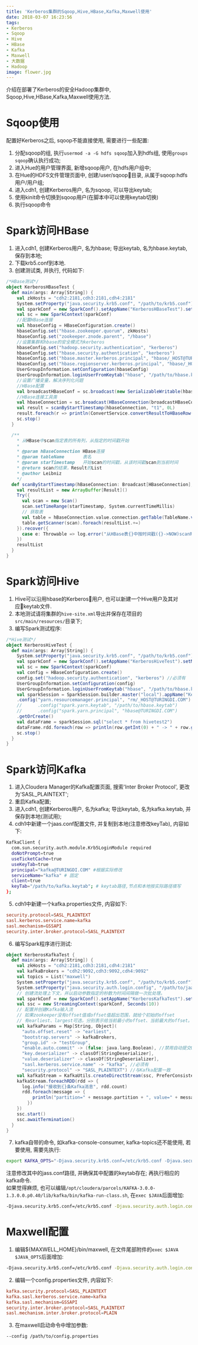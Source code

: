 ```yaml
---
title: 'Kerberos集群的Sqoop,Hive,HBase,Kafka,Maxwell使用'
date: 2018-03-07 16:23:56
tags:
- Kerberos
- Sqoop
- Hive
- HBase
- Kafka
- Maxwell
- 大数据
- Hadoop
image: flower.jpg
---
```

介绍在部署了Kerberos的安全Hadoop集群中, Sqoop,Hive,HBase,Kafka,Maxwell使用方法.  
# Sqoop使用
配置好Kerberos之后, sqoop不能直接使用, 需要进行一些配置:  
1. 分配sqoop的组, 执行`usermod -a -G hdfs sqoop`加入到hdfs组, 使用`groups sqoop`确认执行成功; 
2. 进入Hue的用户管理界面, 新增sqoop用户, 在hdfs用户组中;
3. 在Hue的HDFS文件管理页面中, 创建/user/sqoop目录, 从属于sqoop:hdfs用户/用户组;
4. 进入cdh1, 创建Kerberos用户, 名为sqoop, 可以导出keytab;
5. 使用kinit命令切换到sqoop用户(在脚本中可以使用keytab切换)
6. 执行sqoop命令


# Spark访问HBase
1. 进入cdh1, 创建Kerberos用户, 名为hbase; 导出keytab, 名为hbase.keytab, 保存到本地;  
2. 下载krb5.conf到本地.  
3. 创建测试类, 并执行, 代码如下:
```scala
/*HBase测试*/
object KerberosHBaseTest {
  def main(args: Array[String]) {
    val zkHosts = "cdh2:2181,cdh3:2181,cdh4:2181"
    System.setProperty("java.security.krb5.conf", "/path/to/krb5.conf") //krb5.conf本地路径
    val sparkConf = new SparkConf().setAppName("KerberosHBaseTest").setMaster("local")
    val sc = new SparkContext(sparkConf)
    //配置HBase连接
    val hbaseConfig = HBaseConfiguration.create()
    hbaseConfig.set("hbase.zookeeper.quorum", zkHosts)
    hbaseConfig.set("zookeeper.znode.parent", "/hbase")
    //设置集群和hbase的安全模式为kerberos
    hbaseConfig.set("hadoop.security.authentication", "kerberos")
    hbaseConfig.set("hbase.security.authentication", "kerberos")
    hbaseConfig.set("hbase.master.kerberos.principal", "hbase/_HOST@TURINGDI.COM") //没有似乎也行
    hbaseConfig.set("hbase.regionserver.kerberos.principal", "hbase/_HOST@TURINGDI.COM") //必须有
    UserGroupInformation.setConfiguration(hbaseConfig)
    UserGroupInformation.loginUserFromKeytab("hbase", "/path/to/hbase.keytab") //Kerberos用户名, keytab本地路径
    //设置广播变量，解决序列化问题
    //HBase配置
    val broadcastHBaseConf = sc.broadcast(new SerializableWritable(hbaseConfig))
    //HBase连接工具类
    val hbaseConnection = sc.broadcast(HBaseConnection(broadcastHBaseConf))
    val result = scanByStartTimestamp(hbaseConnection, "t1", 0L)
    result.foreach(r => println(ConvertService.convertResultToHBaseRow(r)))
    sc.stop()
  }

  /**
    * 从HBase中scan指定表的所有列，从指定的时间戳开始
    *
    * @param hBaseConnection HBase连接
    * @param tableName       表名
    * @param starTimestamp   开始scan的时间戳，从该时间戳scan到当前时间
    * @return scan的结果，Result的List
    * @author Leibniz
    */
  def scanByStartTimestamp(hBaseConnection: Broadcast[HBaseConnection], tableName: String, starTimestamp: Long): ArrayBuffer[Result] = {
    val resultList = new ArrayBuffer[Result]()
    Try({
      val scan = new Scan()
      scan.setTimeRange(starTimestamp, System.currentTimeMillis)
      // 获取表
      val table = hBaseConnection.value.connection.getTable(TableName.valueOf(tableName))
      table.getScanner(scan).foreach(resultList.+=)
    }).recover({
      case e: Throwable => log.error("从HBase表{}中按时间戳({}->NOW)scan时抛出异常:{}", Seq[AnyRef](tableName, starTimestamp.toString, e.getMessage): _*)
    })
    resultList
  }
}
```

# Spark访问Hive
1. Hive可以沿用hbase的Kerberos用户, 也可以新建一个Hive用户及其对应keytab文件.  
2. 本地测试请将集群的`hive-site.xml`导出并保存在项目的`src/main/resources/`目录下;
3. 编写Spark测试程序:  
```scala
/*Hive测试*/
object KerberosHiveTest {
  def main(args: Array[String]) {
    System.setProperty("java.security.krb5.conf", "/path/to/krb5.conf") //krb5.conf本地路径
    val sparkConf = new SparkConf().setAppName("KerberosHiveTest").setMaster("local")
    val sc = new SparkContext(sparkConf)
    val config = HBaseConfiguration.create()
    config.set("hadoop.security.authentication", "kerberos") //必须有
    UserGroupInformation.setConfiguration(config)
    UserGroupInformation.loginUserFromKeytab("hbase", "/path/to/hbase.keytab") //Kerberos用户名, keytab本地路径
    val sparkSession = SparkSession.builder.master("local").appName("KerberosHiveTest").enableHiveSupport()
    .config("yarn.resourcemanager.principal", "rm/_HOST@TURINGDI.COM") //必须有
    //      .config("spark.yarn.keytab", "/path/to/hbase.keytab")
    //      .config("spark.yarn.principal", "hbase@TURINGDI.COM")
    .getOrCreate()
    val dataFrame = sparkSession.sql("select * from hivetest2")
    dataFrame.rdd.foreach(row => println(row.getInt(0) + " -> " + row.getString(1)))
    sc.stop()
  }
}
```

# Spark访问Kafka
1. 进入Cloudera Manager的Kafka配置页面, 搜索'Inter Broker Protocol', 更改为'SASL_PLAINTEXT';
2. 重启Kafka配置;
3. 进入cdh1, 创建Kerberos用户, 名为kafka; 导出keytab, 名为kafka.keytab, 并保存到本地(测试用);
4. cdh1中新建一个jaas.conf配置文件, 并复制到本地(注意修改keyTab), 内容如下:
```bash
KafkaClient {
  com.sun.security.auth.module.Krb5LoginModule required
  doNotPrompt=true
  useTicketCache=true
  useKeyTab=true
  principal="kafka@TURINGDI.COM" #根据实际修改
  serviceName="kafka" # 固定
  client=true
  keyTab="/path/to/kafka.keytab"; # keytab路径,节点和本地按实际路径填写
};
```
5. cdh1中新建一个kafka.properties文件, 内容如下: 
```conf
security.protocol=SASL_PLAINTEXT
sasl.kerberos.service.name=kafka
sasl.mechanism=GSSAPI
security.inter.broker.protocol=SASL_PLAINTEXT
```
6. 编写Spark程序进行测试:  
```scala
object KerberosKafkaTest {
  def main(args: Array[String]) {
    val zkHosts = "cdh2:2181,cdh3:2181,cdh4:2181"
    val kafkaBrokers = "cdh2:9092,cdh3:9092,cdh4:9092"
    val topics = List("maxwell")
    System.setProperty("java.security.krb5.conf", "/path/to/krb5.conf") //本地krb5.conf路径
    System.setProperty("java.security.auth.login.config", "/path/to/jaas.conf")//本地jaas.conf路径
    // 创建流处理上下文，并以启动参数指定的秒数为时间间隔做一次批处理。
    val sparkConf = new SparkConf().setAppName("KerberosKafkaTest").set("spark.streaming.kafka.consumer.poll.ms", KAFKA_CONSUMER_POLL_MS).setMaster("local")
    val ssc = new StreamingContext(sparkConf, Seconds(10))
    // 配置并创建Kafka输入流
    // 如果zookeeper没有offset值或offset值超出范围，就给个初始的offset
    // 有earliest、largest可选，分别表示给当前最小的offset、当前最大的offset。默认largest
    val kafkaParams = Map[String, Object](
      "auto.offset.reset" -> "earliest",
      "bootstrap.servers" -> kafkaBrokers,
      "group.id" -> "testGroup",
      "enable.auto.commit" -> (false: java.lang.Boolean), //禁用自动提交Offset，否则可能没正常消费完就提交了，造成数据错误
      "key.deserializer" -> classOf[StringDeserializer],
      "value.deserializer" -> classOf[StringDeserializer],
      "sasl.kerberos.service.name" -> "kafka", //必须有   
      "security.protocol" -> "SASL_PLAINTEXT") //与Kafka配置一致
    val kafkaStream = KafkaUtils.createDirectStream(ssc, PreferConsistent, ConsumerStrategies.Subscribe(topics, kafkaParams))
    kafkaStream.foreachRDD(rdd => {
      log.info("接收到{}条Kafka消息", rdd.count)
      rdd.foreach(message => {
          println("partition=" + message.partition + ", value=" + message.value + ", offset=" + message.offset.toString)
        })
    })
    ssc.start()
    ssc.awaitTermination()
  }
}
```
7. kafka自带的命令, 如kafka-console-consumer, kafka-topics还不能使用, 若要使用, 需要先执行:
```bash
export KAFKA_OPTS="-Djava.security.krb5.conf=/etc/krb5.conf -Djava.security.auth.login.config=/path/to/jaas.conf"
```
注意修改其中的jass.conf路径, 并确保其中配置的keytab存在; 再执行相应的kafka命令.  
如果觉得麻烦, 也可以编辑`/opt/cloudera/parcels/KAFKA-3.0.0-1.3.0.0.p0.40/lib/kafka/bin/kafka-run-class.sh`, 在`exec $JAVA`后面增加:  
```bash
-Djava.security.krb5.conf=/etc/krb5.conf -Djava.security.auth.login.config=/root/jaas.conf
```

# Maxwell配置
1. 编辑${MAXWELL_HOME}/bin/maxwell, 在文件尾部附件的`exec $JAVA $JAVA_OPTS`后面增加:  
```bash
-Djava.security.krb5.conf=/etc/krb5.conf -Djava.security.auth.login.config=/root/jaas.conf
```
2. 编辑一个config.properties文件, 内容如下:  
```conf
kafka.security.protocol=SASL_PLAINTEXT
kafka.sasl.kerberos.service.name=kafka
kafka.sasl.mechanism=GSSAPI
security.inter.broker.protocol=SASL_PLAINTEXT
sasl.mechanism.inter.broker.protocol=PLAIN
```
3. 在maxwell启动命令中增加参数:  
```bash
--config /path/to/config.properties
```